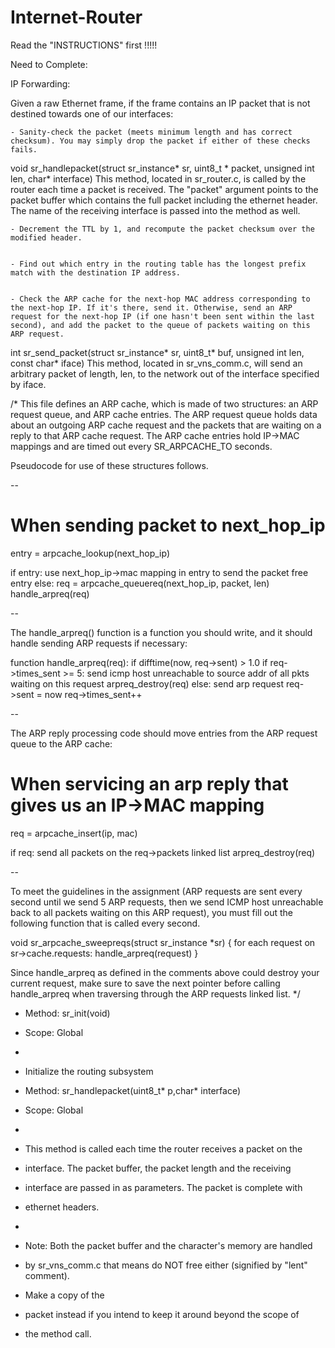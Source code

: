 # Internet-Router

Read the "INSTRUCTIONS" first !!!!!

Need to Complete:

IP Forwarding:

Given a raw Ethernet frame, if the frame contains an IP packet that is not destined towards one of our interfaces:

    - Sanity-check the packet (meets minimum length and has correct checksum). You may simply drop the packet if either of these checks fails.

void sr_handlepacket(struct sr_instance* sr, uint8_t * packet, unsigned int len, char* interface)
This method, located in sr_router.c, is called by the router each time a packet is received. The "packet" argument points to the packet buffer which contains the full packet including the ethernet header. The name of the receiving interface is passed into the method as well.



    - Decrement the TTL by 1, and recompute the packet checksum over the modified header.


    - Find out which entry in the routing table has the longest prefix match with the destination IP address.


    - Check the ARP cache for the next-hop MAC address corresponding to the next-hop IP. If it's there, send it. Otherwise, send an ARP request for the next-hop IP (if one hasn't been sent within the last second), and add the packet to the queue of packets waiting on this ARP request.

int sr_send_packet(struct sr_instance* sr, uint8_t* buf, unsigned int len, const char* iface)
    This method, located in sr_vns_comm.c, will send an arbitrary packet of length, len, to the network out of the interface specified by iface.












/* This file defines an ARP cache, which is made of two structures: an ARP
   request queue, and ARP cache entries. The ARP request queue holds data about an outgoing ARP cache request and the packets that are waiting on a reply
   to that ARP cache request. The ARP cache entries hold IP->MAC mappings and
   are timed out every SR_ARPCACHE_TO seconds.

   Pseudocode for use of these structures follows.

   --

   # When sending packet to next_hop_ip
   entry = arpcache_lookup(next_hop_ip)

   if entry:
       use next_hop_ip->mac mapping in entry to send the packet
       free entry
   else:
       req = arpcache_queuereq(next_hop_ip, packet, len)
       handle_arpreq(req)

   --

   The handle_arpreq() function is a function you should write, and it should
   handle sending ARP requests if necessary:

   function handle_arpreq(req):
       if difftime(now, req->sent) > 1.0
           if req->times_sent >= 5:
               send icmp host unreachable to source addr of all pkts waiting
                 on this request
               arpreq_destroy(req)
           else:
               send arp request
               req->sent = now
               req->times_sent++

   --

   The ARP reply processing code should move entries from the ARP request
   queue to the ARP cache:

   # When servicing an arp reply that gives us an IP->MAC mapping
   req = arpcache_insert(ip, mac)

   if req:
       send all packets on the req->packets linked list
       arpreq_destroy(req)

   --

   To meet the guidelines in the assignment (ARP requests are sent every second
   until we send 5 ARP requests, then we send ICMP host unreachable back to
   all packets waiting on this ARP request), you must fill out the following
   function that is called every second.

   void sr_arpcache_sweepreqs(struct sr_instance *sr) {
       for each request on sr->cache.requests:
           handle_arpreq(request)
   }

   Since handle_arpreq as defined in the comments above could destroy your
   current request, make sure to save the next pointer before calling
   handle_arpreq when traversing through the ARP requests linked list.
 */



 * Method: sr_init(void)
 * Scope:  Global
 *
 * Initialize the routing subsystem


 * Method: sr_handlepacket(uint8_t* p,char* interface)
 * Scope:  Global
 *
 * This method is called each time the router receives a packet on the
 * interface.  The packet buffer, the packet length and the receiving
 * interface are passed in as parameters. The packet is complete with
 * ethernet headers.
 *
 * Note: Both the packet buffer and the character's memory are handled
 * by sr_vns_comm.c that means do NOT free either (signified by "lent" comment).  
 * Make a copy of the
 * packet instead if you intend to keep it around beyond the scope of
 * the method call.




